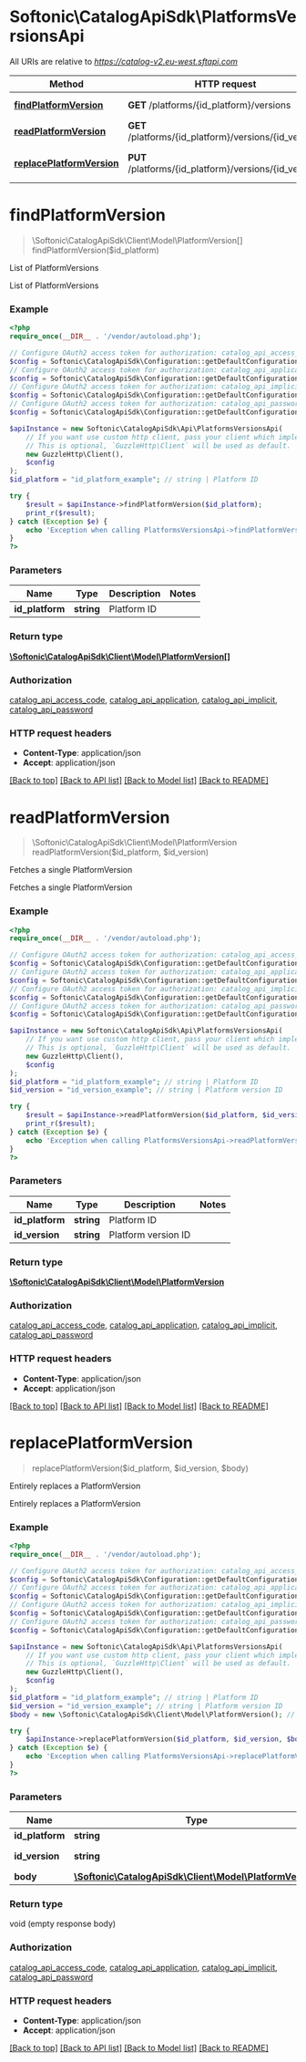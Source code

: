 # Softonic\CatalogApiSdk\PlatformsVersionsApi

All URIs are relative to *https://catalog-v2.eu-west.sftapi.com*

Method | HTTP request | Description
------------- | ------------- | -------------
[**findPlatformVersion**](PlatformsVersionsApi.md#findPlatformVersion) | **GET** /platforms/{id_platform}/versions | List of PlatformVersions
[**readPlatformVersion**](PlatformsVersionsApi.md#readPlatformVersion) | **GET** /platforms/{id_platform}/versions/{id_version} | Fetches a single PlatformVersion
[**replacePlatformVersion**](PlatformsVersionsApi.md#replacePlatformVersion) | **PUT** /platforms/{id_platform}/versions/{id_version} | Entirely replaces a PlatformVersion


# **findPlatformVersion**
> \Softonic\CatalogApiSdk\Client\Model\PlatformVersion[] findPlatformVersion($id_platform)

List of PlatformVersions

List of PlatformVersions

### Example
```php
<?php
require_once(__DIR__ . '/vendor/autoload.php');

// Configure OAuth2 access token for authorization: catalog_api_access_code
$config = Softonic\CatalogApiSdk\Configuration::getDefaultConfiguration()->setAccessToken('YOUR_ACCESS_TOKEN');
// Configure OAuth2 access token for authorization: catalog_api_application
$config = Softonic\CatalogApiSdk\Configuration::getDefaultConfiguration()->setAccessToken('YOUR_ACCESS_TOKEN');
// Configure OAuth2 access token for authorization: catalog_api_implicit
$config = Softonic\CatalogApiSdk\Configuration::getDefaultConfiguration()->setAccessToken('YOUR_ACCESS_TOKEN');
// Configure OAuth2 access token for authorization: catalog_api_password
$config = Softonic\CatalogApiSdk\Configuration::getDefaultConfiguration()->setAccessToken('YOUR_ACCESS_TOKEN');

$apiInstance = new Softonic\CatalogApiSdk\Api\PlatformsVersionsApi(
    // If you want use custom http client, pass your client which implements `GuzzleHttp\ClientInterface`.
    // This is optional, `GuzzleHttp\Client` will be used as default.
    new GuzzleHttp\Client(),
    $config
);
$id_platform = "id_platform_example"; // string | Platform ID

try {
    $result = $apiInstance->findPlatformVersion($id_platform);
    print_r($result);
} catch (Exception $e) {
    echo 'Exception when calling PlatformsVersionsApi->findPlatformVersion: ', $e->getMessage(), PHP_EOL;
}
?>
```

### Parameters

Name | Type | Description  | Notes
------------- | ------------- | ------------- | -------------
 **id_platform** | **string**| Platform ID |

### Return type

[**\Softonic\CatalogApiSdk\Client\Model\PlatformVersion[]**](../Model/PlatformVersion.md)

### Authorization

[catalog_api_access_code](../../README.md#catalog_api_access_code), [catalog_api_application](../../README.md#catalog_api_application), [catalog_api_implicit](../../README.md#catalog_api_implicit), [catalog_api_password](../../README.md#catalog_api_password)

### HTTP request headers

 - **Content-Type**: application/json
 - **Accept**: application/json

[[Back to top]](#) [[Back to API list]](../../README.md#documentation-for-api-endpoints) [[Back to Model list]](../../README.md#documentation-for-models) [[Back to README]](../../README.md)

# **readPlatformVersion**
> \Softonic\CatalogApiSdk\Client\Model\PlatformVersion readPlatformVersion($id_platform, $id_version)

Fetches a single PlatformVersion

Fetches a single PlatformVersion

### Example
```php
<?php
require_once(__DIR__ . '/vendor/autoload.php');

// Configure OAuth2 access token for authorization: catalog_api_access_code
$config = Softonic\CatalogApiSdk\Configuration::getDefaultConfiguration()->setAccessToken('YOUR_ACCESS_TOKEN');
// Configure OAuth2 access token for authorization: catalog_api_application
$config = Softonic\CatalogApiSdk\Configuration::getDefaultConfiguration()->setAccessToken('YOUR_ACCESS_TOKEN');
// Configure OAuth2 access token for authorization: catalog_api_implicit
$config = Softonic\CatalogApiSdk\Configuration::getDefaultConfiguration()->setAccessToken('YOUR_ACCESS_TOKEN');
// Configure OAuth2 access token for authorization: catalog_api_password
$config = Softonic\CatalogApiSdk\Configuration::getDefaultConfiguration()->setAccessToken('YOUR_ACCESS_TOKEN');

$apiInstance = new Softonic\CatalogApiSdk\Api\PlatformsVersionsApi(
    // If you want use custom http client, pass your client which implements `GuzzleHttp\ClientInterface`.
    // This is optional, `GuzzleHttp\Client` will be used as default.
    new GuzzleHttp\Client(),
    $config
);
$id_platform = "id_platform_example"; // string | Platform ID
$id_version = "id_version_example"; // string | Platform version ID

try {
    $result = $apiInstance->readPlatformVersion($id_platform, $id_version);
    print_r($result);
} catch (Exception $e) {
    echo 'Exception when calling PlatformsVersionsApi->readPlatformVersion: ', $e->getMessage(), PHP_EOL;
}
?>
```

### Parameters

Name | Type | Description  | Notes
------------- | ------------- | ------------- | -------------
 **id_platform** | **string**| Platform ID |
 **id_version** | **string**| Platform version ID |

### Return type

[**\Softonic\CatalogApiSdk\Client\Model\PlatformVersion**](../Model/PlatformVersion.md)

### Authorization

[catalog_api_access_code](../../README.md#catalog_api_access_code), [catalog_api_application](../../README.md#catalog_api_application), [catalog_api_implicit](../../README.md#catalog_api_implicit), [catalog_api_password](../../README.md#catalog_api_password)

### HTTP request headers

 - **Content-Type**: application/json
 - **Accept**: application/json

[[Back to top]](#) [[Back to API list]](../../README.md#documentation-for-api-endpoints) [[Back to Model list]](../../README.md#documentation-for-models) [[Back to README]](../../README.md)

# **replacePlatformVersion**
> replacePlatformVersion($id_platform, $id_version, $body)

Entirely replaces a PlatformVersion

Entirely replaces a PlatformVersion

### Example
```php
<?php
require_once(__DIR__ . '/vendor/autoload.php');

// Configure OAuth2 access token for authorization: catalog_api_access_code
$config = Softonic\CatalogApiSdk\Configuration::getDefaultConfiguration()->setAccessToken('YOUR_ACCESS_TOKEN');
// Configure OAuth2 access token for authorization: catalog_api_application
$config = Softonic\CatalogApiSdk\Configuration::getDefaultConfiguration()->setAccessToken('YOUR_ACCESS_TOKEN');
// Configure OAuth2 access token for authorization: catalog_api_implicit
$config = Softonic\CatalogApiSdk\Configuration::getDefaultConfiguration()->setAccessToken('YOUR_ACCESS_TOKEN');
// Configure OAuth2 access token for authorization: catalog_api_password
$config = Softonic\CatalogApiSdk\Configuration::getDefaultConfiguration()->setAccessToken('YOUR_ACCESS_TOKEN');

$apiInstance = new Softonic\CatalogApiSdk\Api\PlatformsVersionsApi(
    // If you want use custom http client, pass your client which implements `GuzzleHttp\ClientInterface`.
    // This is optional, `GuzzleHttp\Client` will be used as default.
    new GuzzleHttp\Client(),
    $config
);
$id_platform = "id_platform_example"; // string | Platform ID
$id_version = "id_version_example"; // string | Platform version ID
$body = new \Softonic\CatalogApiSdk\Client\Model\PlatformVersion(); // \Softonic\CatalogApiSdk\Client\Model\PlatformVersion | 

try {
    $apiInstance->replacePlatformVersion($id_platform, $id_version, $body);
} catch (Exception $e) {
    echo 'Exception when calling PlatformsVersionsApi->replacePlatformVersion: ', $e->getMessage(), PHP_EOL;
}
?>
```

### Parameters

Name | Type | Description  | Notes
------------- | ------------- | ------------- | -------------
 **id_platform** | **string**| Platform ID |
 **id_version** | **string**| Platform version ID |
 **body** | [**\Softonic\CatalogApiSdk\Client\Model\PlatformVersion**](../Model/PlatformVersion.md)|  | [optional]

### Return type

void (empty response body)

### Authorization

[catalog_api_access_code](../../README.md#catalog_api_access_code), [catalog_api_application](../../README.md#catalog_api_application), [catalog_api_implicit](../../README.md#catalog_api_implicit), [catalog_api_password](../../README.md#catalog_api_password)

### HTTP request headers

 - **Content-Type**: application/json
 - **Accept**: application/json

[[Back to top]](#) [[Back to API list]](../../README.md#documentation-for-api-endpoints) [[Back to Model list]](../../README.md#documentation-for-models) [[Back to README]](../../README.md)

